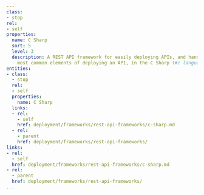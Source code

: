 ```yaml
---
class:
- stop
rel:
- self
properties:
  name: C Sharp
  sort: 5
  level: 3
  description: A REST API framework for easily deploying APIs, and handles all the
    most common elements of deploying an API, in the C Sharp (#) language.
entities:
- class:
  - stop
  rel:
  - self
  properties:
    name: C Sharp
  links:
  - rel:
    - self
    href: deployment/frameworks/rest-api-frameworks/c-sharp.md
  - rel:
    - parent
    href: deployment/frameworks/rest-api-frameworks/
links:
- rel:
  - self
  href: deployment/frameworks/rest-api-frameworks/c-sharp.md
- rel:
  - parent
  href: deployment/frameworks/rest-api-frameworks/
...
```

